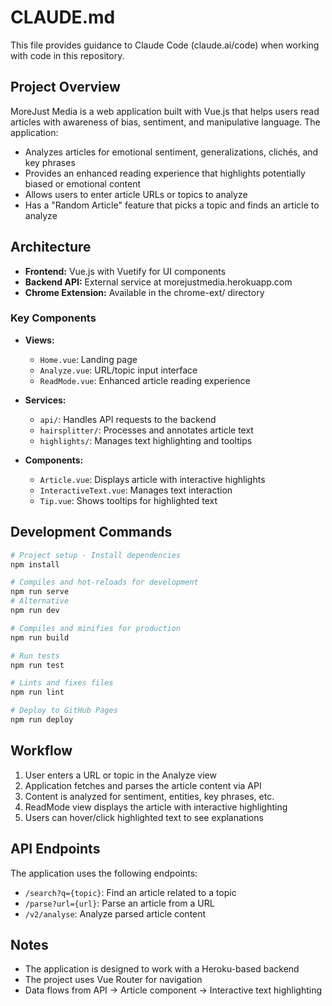 # CLAUDE.md

This file provides guidance to Claude Code (claude.ai/code) when working with code in this repository.

## Project Overview

MoreJust Media is a web application built with Vue.js that helps users read articles with awareness of bias, sentiment, and manipulative language. The application:

- Analyzes articles for emotional sentiment, generalizations, clichés, and key phrases
- Provides an enhanced reading experience that highlights potentially biased or emotional content
- Allows users to enter article URLs or topics to analyze
- Has a "Random Article" feature that picks a topic and finds an article to analyze

## Architecture

- **Frontend:** Vue.js with Vuetify for UI components
- **Backend API:** External service at morejustmedia.herokuapp.com
- **Chrome Extension:** Available in the chrome-ext/ directory

### Key Components

- **Views:**
  - `Home.vue`: Landing page
  - `Analyze.vue`: URL/topic input interface
  - `ReadMode.vue`: Enhanced article reading experience

- **Services:**
  - `api/`: Handles API requests to the backend
  - `hairsplitter/`: Processes and annotates article text
  - `highlights/`: Manages text highlighting and tooltips

- **Components:**
  - `Article.vue`: Displays article with interactive highlights
  - `InteractiveText.vue`: Manages text interaction
  - `Tip.vue`: Shows tooltips for highlighted text

## Development Commands

```bash
# Project setup - Install dependencies
npm install

# Compiles and hot-reloads for development
npm run serve
# Alternative
npm run dev

# Compiles and minifies for production
npm run build

# Run tests
npm run test

# Lints and fixes files
npm run lint

# Deploy to GitHub Pages
npm run deploy
```

## Workflow

1. User enters a URL or topic in the Analyze view
2. Application fetches and parses the article content via API
3. Content is analyzed for sentiment, entities, key phrases, etc.
4. ReadMode view displays the article with interactive highlighting
5. Users can hover/click highlighted text to see explanations

## API Endpoints

The application uses the following endpoints:

- `/search?q={topic}`: Find an article related to a topic
- `/parse?url={url}`: Parse an article from a URL
- `/v2/analyse`: Analyze parsed article content

## Notes

- The application is designed to work with a Heroku-based backend
- The project uses Vue Router for navigation
- Data flows from API → Article component → Interactive text highlighting